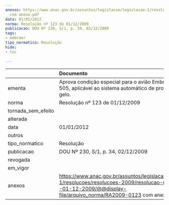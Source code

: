 ```yaml
---
anexos: https://www.anac.gov.br/assuntos/legislacao/legislacao-1/resolucoes/resolucoes-2009/resolucao-no-123-de--01-12-2009/@@display-file/arquivo_norma/RA2009-0123
  com anexo.pdf
data: 01/01/2012
norma: Resolução nº 123 de 01/12/2009
publicacao: DOU Nº 230, S/1, p. 34, 02/12/2009
tags:
- embraer
tipo_normatico: Resolução
hide: 
- toc 
 
---
```


|                    | Documento                                                                                                                                                                  |
|:-------------------|:---------------------------------------------------------------------------------------------------------------------------------------------------------------------------|
| ementa             | Aprova condição especial para o avião Embraer EMB-505, aplicável ao sistema automático de proteção contra gelo.                                                            |
| norma              | Resolução nº 123 de 01/12/2009                                                                                                                                             |
| tornada_sem_efeito |                                                                                                                                                                            |
| alterada           |                                                                                                                                                                            |
| data               | 01/01/2012                                                                                                                                                                 |
| outros             |                                                                                                                                                                            |
| tipo_normatico     | Resolução                                                                                                                                                                  |
| publicacao         | DOU Nº 230, S/1, p. 34, 02/12/2009                                                                                                                                         |
| revogada           |                                                                                                                                                                            |
| em_vigor           |                                                                                                                                                                            |
| anexos             | https://www.anac.gov.br/assuntos/legislacao/legislacao-1/resolucoes/resolucoes-2009/resolucao-no-123-de--01-12-2009/@@display-file/arquivo_norma/RA2009-0123 com anexo.pdf |